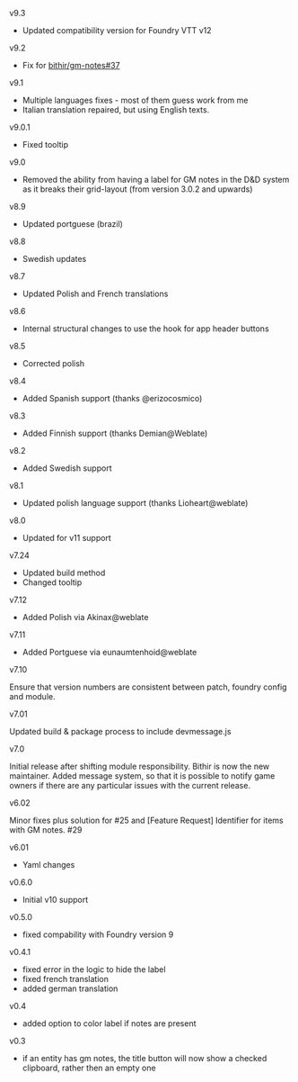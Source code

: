 v9.3

- Updated compatibility version for Foundry VTT v12

v9.2

- Fix for [bithir/gm-notes#37](https://github.com/bithir/gm-notes/issues/37)

v9.1

- Multiple languages fixes - most of them guess work from me
- Italian translation repaired, but using English texts.

v9.0.1
- Fixed tooltip

v9.0
- Removed the ability from having a label for GM notes in the D&D system as it breaks their grid-layout (from version 3.0.2 and upwards)

v8.9
- Updated portguese (brazil)

v8.8
- Swedish updates

v8.7
- Updated Polish and French translations

v8.6
- Internal structural changes to use the hook for app header buttons

v8.5
- Corrected polish

v8.4
- Added Spanish support (thanks @erizocosmico)

v8.3
- Added Finnish support (thanks Demian@Weblate)

v8.2
- Added Swedish support

v8.1
- Updated polish language support (thanks Lioheart@weblate)

v8.0
- Updated for v11 support

v7.24

- Updated build method
- Changed tooltip

v7.12

- Added Polish via Akinax@weblate
 
v7.11

- Added Portguese via eunaumtenhoid@weblate

v7.10

Ensure that version numbers are consistent between patch, foundry config and module.

v7.01

Updated build & package process to include devmessage.js

v7.0

Initial release after shifting module responsibility. Bithir is now the new maintainer.
Added message system, so that it is possible to notify game owners if there are any particular issues with the current release.

v6.02

Minor fixes plus solution for #25 and [Feature Request] Identifier for items with GM notes.  #29

v6.01

- Yaml changes

v0.6.0
 - Initial v10 support

v0.5.0
 - fixed compability with Foundry version 9

v0.4.1
 - fixed error in the logic to hide the label
 - fixed french translation
 - added german translation

v0.4
  - added option to color label if notes are present

v0.3
  - if an entity has gm notes, the title button will now show a checked clipboard, rather then an empty one

